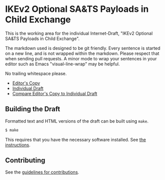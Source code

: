 # IKEv2 Optional SA&amp;TS Payloads in Child Exchange

This is the working area for the individual Internet-Draft, "IKEv2 Optional SA&amp;TS Payloads in Child Exchange".

The markdown used is designed to be git friendly.
Every sentence is started on a new line, and is not wrapped within the markdown.
Please respect that when sending pull requests.
A minor mode to wrap your sentences in your editor such as Emacs "visual-line-wrap" may be helpful.

No trailing whitespace please.

* [Editor's Copy](https://mcr.github.io/ipsecme-ikev2-sa-ts-payloads/#go.draft-kampati-ipsecme-ikev2-sa-ts-payloads-opt-latest-latest.html)
* [Individual Draft](https://tools.ietf.org/html/draft-kampati-ipsecme-ikev2-sa-ts-payloads-opt-latest-latest)
* [Compare Editor's Copy to Individual Draft](https://mcr.github.io/ipsecme-ikev2-sa-ts-payloads/#go.draft-kampati-ipsecme-ikev2-sa-ts-payloads-opt-latest-latest.diff)

## Building the Draft

Formatted text and HTML versions of the draft can be built using `make`.

```sh
$ make
```

This requires that you have the necessary software installed.  See
[the instructions](https://github.com/martinthomson/i-d-template/blob/master/doc/SETUP.md).


## Contributing

See the
[guidelines for contributions](https://github.com/mcr/ipsecme-ikev2-sa-ts-payloads/blob/master/CONTRIBUTING.md).
